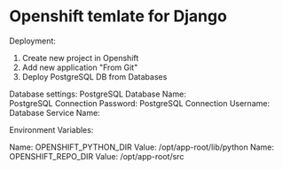# Openshift temlate for Django

Deployment:
1. Create new project in Openshift
2. Add new application "From Git" 
3. Deploy PostgreSQL DB from Databases

Database settings:
PostgreSQL Database Name: 	    
PostgreSQL Connection Password: 
PostgreSQL Connection Username: 
Database Service Name: 		    

Environment Variables:

Name: OPENSHIFT_PYTHON_DIR Value: /opt/app-root/lib/python
Name: OPENSHIFT_REPO_DIR   Value: /opt/app-root/src
